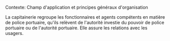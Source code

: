 Contexte: Champ d'application et principes généraux d'organisation

La capitainerie regroupe les fonctionnaires et agents compétents en matière de police portuaire, qu'ils relèvent de l'autorité investie du pouvoir de police portuaire ou de l'autorité portuaire. Elle assure les relations avec les usagers.